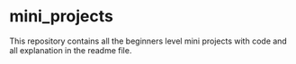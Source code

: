 # mini_projects
This repository contains all the beginners level mini projects with code and all explanation in the readme file.
